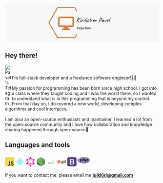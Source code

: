[![Header](https://github.com/pavelkirilichev/pavelkirilichev/blob/main/assets/header.png)](https://t.me/pavelpath)
## Hey there! 
<a href="https://t.me/pavelpath">
  <img align="left" alt="Pavel's Telegram" width="22px" src="https://cdn-icons-png.flaticon.com/512/408/408737.png"/>
</a>

<br />
<br />
I'm full-stack developer and a freelance software engineer!👨‍💻
<br />
<br />
My passion for programming has been born since high school. I got into a class where they taught coding and I was the worst there, so I wanted to understand what is in this programming that is beyond my control. From that day on, I discovered a new world, developing complex algorithms and cool interfaces.
<br />
<br />
I am also an open-source enthusiasts and maintainer. I learned a lot from the open-source community and I love how collaboration and knowledge sharing happened through open-source🙌

## Languages and tools

<code><img height="30" src="https://raw.githubusercontent.com/github/explore/80688e429a7d4ef2fca1e82350fe8e3517d3494d/topics/javascript/javascript.png"></code>
<code><img height="30" src="https://raw.githubusercontent.com/github/explore/80688e429a7d4ef2fca1e82350fe8e3517d3494d/topics/react/react.png"></code>
<code><img height="30" src="https://raw.githubusercontent.com/github/explore/5c058a388828bb5fde0bcafd4bc867b5bb3f26f3/topics/graphql/graphql.png"></code>
<code><img height="30" src="https://raw.githubusercontent.com/github/explore/80688e429a7d4ef2fca1e82350fe8e3517d3494d/topics/nodejs/nodejs.png"></code>
<code><img height="30" src="https://raw.githubusercontent.com/github/explore/80688e429a7d4ef2fca1e82350fe8e3517d3494d/topics/mysql/mysql.png"></code>
<code><img height="30" src="https://raw.githubusercontent.com/github/explore/80688e429a7d4ef2fca1e82350fe8e3517d3494d/topics/git/git.png"></code>
<code><img height="30" src="https://raw.githubusercontent.com/github/explore/80688e429a7d4ef2fca1e82350fe8e3517d3494d/topics/bootstrap/bootstrap.png"></code>
<code><img height="40" src="https://raw.githubusercontent.com/github/explore/80688e429a7d4ef2fca1e82350fe8e3517d3494d/topics/php/php.png"></code>
<br />
<br />
if you want to contact me, please email me **julki6ri@gmail.com**


